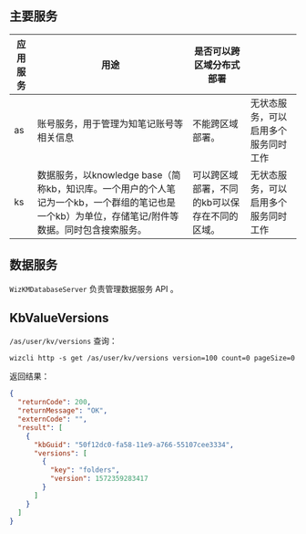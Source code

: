 ## 主要服务

| 应用服务 | 用途                                                         | 是否可以跨区域分布式部署                       |                                      |
| -------- | ------------------------------------------------------------ | ---------------------------------------------- | ------------------------------------ |
| as       | 账号服务，用于管理为知笔记账号等相关信息                     | 不能跨区域部署。                               | 无状态服务，可以启用多个服务同时工作 |
| ks       | 数据服务，以knowledge base（简称kb，知识库。一个用户的个人笔记为一个kb，一个群组的笔记也是一个kb）为单位，存储笔记/附件等数据。同时包含搜索服务。 | 可以跨区域部署，不同的kb可以保存在不同的区域。 | 无状态服务，可以启用多个服务同时工作 |

## 数据服务

`WizKMDatabaseServer` 负责管理数据服务 API 。

## KbValueVersions

`/as/user/kv/versions` 查询：

```shell
wizcli http -s get /as/user/kv/versions version=100 count=0 pageSize=0
```

返回结果：

```json
{
  "returnCode": 200,
  "returnMessage": "OK",
  "externCode": "",
  "result": [
    {
      "kbGuid": "50f12dc0-fa58-11e9-a766-55107cee3334",
      "versions": [
        {
          "key": "folders",
          "version": 1572359283417
        }
      ]
    }
  ]
}
```